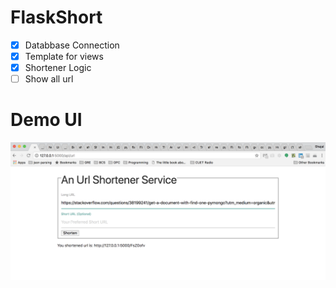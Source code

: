 # FlaskShort


- [x] Databbase Connection
- [x] Template for views
- [x] Shortener Logic
- [ ] Show all url 

# Demo UI


![demo](https://github.com/shajalahamedcse/FlaskShort/blob/master/Others/Screen%20Shot%202018-05-04%20at%2011.19.25%20PM.png)